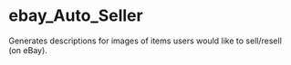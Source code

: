 # ebay_Auto_Seller
Generates descriptions for images of items users would like to sell/resell (on eBay).
